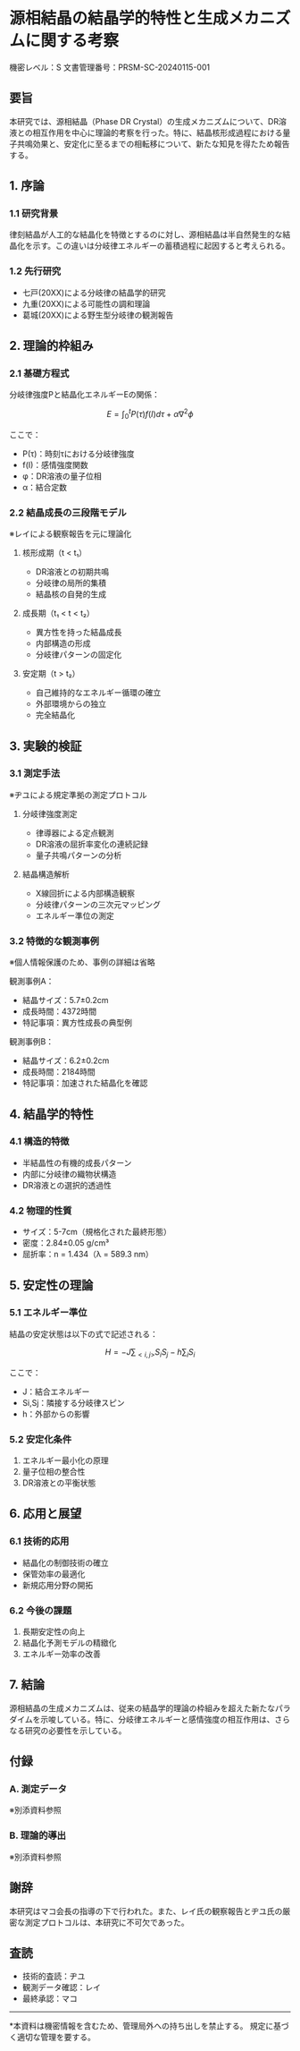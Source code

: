 # 源相結晶の結晶学的特性と生成メカニズムに関する考察
機密レベル：S
文書管理番号：PRSM-SC-20240115-001

## 要旨
本研究では、源相結晶（Phase DR Crystal）の生成メカニズムについて、DR溶液との相互作用を中心に理論的考察を行った。特に、結晶核形成過程における量子共鳴効果と、安定化に至るまでの相転移について、新たな知見を得たため報告する。

## 1. 序論

### 1.1 研究背景
律刻結晶が人工的な結晶化を特徴とするのに対し、源相結晶は半自然発生的な結晶化を示す。この違いは分岐律エネルギーの蓄積過程に起因すると考えられる。

### 1.2 先行研究
- 七戸(20XX)による分岐律の結晶学的研究
- 九重(20XX)による可能性の調和理論
- 葛城(20XX)による野生型分岐律の観測報告

## 2. 理論的枠組み

### 2.1 基礎方程式
分岐律強度Pと結晶化エネルギーEの関係：

```math
E = \int_0^t P(τ)f(I)dτ + \alpha\nabla^2\phi
```

ここで：
- P(τ)：時刻τにおける分岐律強度
- f(I)：感情強度関数
- φ：DR溶液の量子位相
- α：結合定数

### 2.2 結晶成長の三段階モデル
※レイによる観察報告を元に理論化

1. 核形成期（t < t₁）
   - DR溶液との初期共鳴
   - 分岐律の局所的集積
   - 結晶核の自発的生成

2. 成長期（t₁ < t < t₂）
   - 異方性を持った結晶成長
   - 内部構造の形成
   - 分岐律パターンの固定化

3. 安定期（t > t₂）
   - 自己維持的なエネルギー循環の確立
   - 外部環境からの独立
   - 完全結晶化

## 3. 実験的検証

### 3.1 測定手法
※ヂユによる規定準拠の測定プロトコル

1. 分岐律強度測定
   - 律導器による定点観測
   - DR溶液の屈折率変化の連続記録
   - 量子共鳴パターンの分析

2. 結晶構造解析
   - X線回折による内部構造観察
   - 分岐律パターンの三次元マッピング
   - エネルギー準位の測定

### 3.2 特徴的な観測事例
※個人情報保護のため、事例の詳細は省略

観測事例A：
- 結晶サイズ：5.7±0.2cm
- 成長時間：4372時間
- 特記事項：異方性成長の典型例

観測事例B：
- 結晶サイズ：6.2±0.2cm
- 成長時間：2184時間
- 特記事項：加速された結晶化を確認

## 4. 結晶学的特性

### 4.1 構造的特徴
- 半結晶性の有機的成長パターン
- 内部に分岐律の織物状構造
- DR溶液との選択的透過性

### 4.2 物理的性質
- サイズ：5-7cm（規格化された最終形態）
- 密度：2.84±0.05 g/cm³
- 屈折率：n = 1.434（λ = 589.3 nm）

## 5. 安定性の理論

### 5.1 エネルギー準位
結晶の安定状態は以下の式で記述される：

```math
H = -J\sum_{<i,j>} S_iS_j - h\sum_i S_i
```

ここで：
- J：結合エネルギー
- Si,Sj：隣接する分岐律スピン
- h：外部からの影響

### 5.2 安定化条件
1. エネルギー最小化の原理
2. 量子位相の整合性
3. DR溶液との平衡状態

## 6. 応用と展望

### 6.1 技術的応用
- 結晶化の制御技術の確立
- 保管効率の最適化
- 新規応用分野の開拓

### 6.2 今後の課題
1. 長期安定性の向上
2. 結晶化予測モデルの精緻化
3. エネルギー効率の改善

## 7. 結論
源相結晶の生成メカニズムは、従来の結晶学的理論の枠組みを超えた新たなパラダイムを示唆している。特に、分岐律エネルギーと感情強度の相互作用は、さらなる研究の必要性を示している。

## 付録

### A. 測定データ
※別添資料参照

### B. 理論的導出
※別添資料参照

## 謝辞
本研究はマコ会長の指導の下で行われた。また、レイ氏の観察報告とヂユ氏の厳密な測定プロトコルは、本研究に不可欠であった。

## 査読
- 技術的査読：ヂユ
- 観測データ確認：レイ
- 最終承認：マコ

---
*本資料は機密情報を含むため、管理局外への持ち出しを禁止する。
規定に基づく適切な管理を要する。